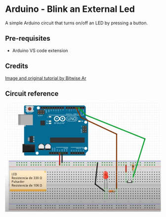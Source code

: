 # Arduino - Blink an External Led

A simple Arduino circuit that turns on/off an LED by pressing a button.

## Pre-requisites

* Arduino VS code extension

## Credits
[Image and original tutorial by Bitwise Ar](https://www.youtube.com/watch?v=BWhup75svIk&ab_channel=BitwiseAr)

## Circuit reference

![circuit](circuit.png)
